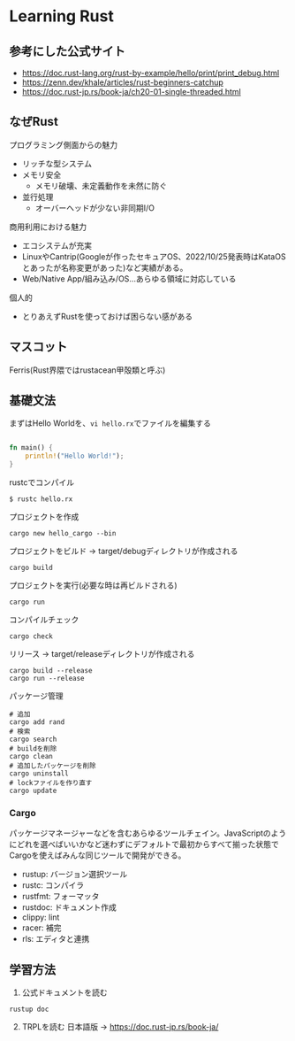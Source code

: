 # Learning Rust

## 参考にした公式サイト

- https://doc.rust-lang.org/rust-by-example/hello/print/print_debug.html
- https://zenn.dev/khale/articles/rust-beginners-catchup
- https://doc.rust-jp.rs/book-ja/ch20-01-single-threaded.html

## なぜRust

プログラミング側面からの魅力
- リッチな型システム
- メモリ安全
  - メモリ破壊、未定義動作を未然に防ぐ
- 並行処理
  - オーバーヘッドが少ない非同期I/O

商用利用における魅力
- エコシステムが充実
- LinuxやCantrip(Googleが作ったセキュアOS、2022/10/25発表時はKataOSとあったが名称変更があった)など実績がある。
- Web/Native App/組み込み/OS...あらゆる領域に対応している

個人的
- とりあえずRustを使っておけば困らない感がある

## マスコット

Ferris(Rust界隈ではrustacean甲殻類と呼ぶ)

## 基礎文法

まずはHello Worldを、`vi hello.rx`でファイルを編集する
```rust

fn main() {
    println!("Hello World!");
}
```

rustcでコンパイル
```shell
$ rustc hello.rx
```

プロジェクトを作成

```shell
cargo new hello_cargo --bin
```

プロジェクトをビルド -> target/debugディレクトリが作成される

```shell
cargo build
```

プロジェクトを実行(必要な時は再ビルドされる)

```shell
cargo run
```

コンパイルチェック

```shell
cargo check
```

リリース -> target/releaseディレクトリが作成される

```shell
cargo build --release
cargo run --release
```

パッケージ管理
```shell
# 追加
cargo add rand
# 検索
cargo search
# buildを削除
cargo clean
# 追加したパッケージを削除
cargo uninstall
# lockファイルを作り直す
cargo update
```

### Cargo

パッケージマネージャーなどを含むあらゆるツールチェイン。JavaScriptのようにどれを選べばいいかなど迷わずにデフォルトで最初からすべて揃った状態でCargoを使えばみんな同じツールで開発ができる。

- rustup: バージョン選択ツール
- rustc: コンパイラ
- rustfmt: フォーマッタ
- rustdoc: ドキュメント作成
- clippy: lint
- racer: 補完
- rls: エディタと連携

## 学習方法

1. 公式ドキュメントを読む

```shell
rustup doc
```

2. TRPLを読む
日本語版 -> https://doc.rust-jp.rs/book-ja/


